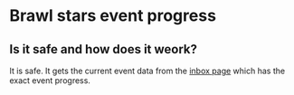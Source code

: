 # Brawl stars event progress
## Is it safe and how does it weork?
It is safe. It gets the current event data from the [inbox page](https://brawlstars.inbox.supercell.com/) which has the exact event progress.
